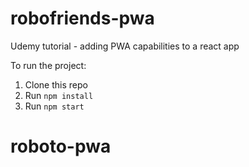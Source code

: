 # robofriends-pwa
Udemy tutorial - adding PWA capabilities to a react app

To run the project:

1. Clone this repo
2. Run `npm install`
3. Run `npm start`
# roboto-pwa
